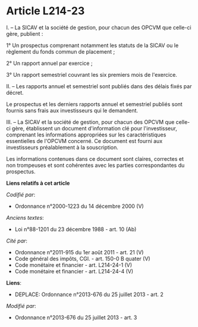# Article L214-23

I. – La SICAV et la société de gestion, pour chacun des OPCVM que celle-ci gère, publient :

1° Un prospectus comprenant notamment les statuts de la SICAV ou le règlement du fonds commun de placement ;

2° Un rapport annuel par exercice ;

3° Un rapport semestriel couvrant les six premiers mois de l'exercice.

II. – Les rapports annuel et semestriel sont publiés dans des délais fixés par décret.

Le prospectus et les derniers rapports annuel et semestriel publiés sont fournis sans frais aux investisseurs qui le
demandent.

III. – La SICAV et la société de gestion, pour chacun des OPCVM que celle-ci gère, établissent un document d'information clé
pour l'investisseur, comprenant les informations appropriées sur les caractéristiques essentielles de l'OPCVM concerné. Ce
document est fourni aux investisseurs préalablement à la souscription.

Les informations contenues dans ce document sont claires, correctes et non trompeuses et sont cohérentes avec les parties
correspondantes du prospectus.

**Liens relatifs à cet article**

_Codifié par_:

  - Ordonnance n°2000-1223 du 14 décembre 2000 (V)

_Anciens textes_:

  - Loi n°88-1201 du 23 décembre 1988 - art. 10 (Ab)

_Cité par_:

  - Ordonnance n°2011-915 du 1er août 2011 - art. 21 (V)
  - Code général des impôts, CGI. - art. 150-0 B quater (V)
  - Code monétaire et financier - art. L214-24-1 (V)
  - Code monétaire et financier - art. L214-24-4 (V)

**Liens**:

  - DEPLACE: Ordonnance n°2013-676 du 25 juillet 2013 - art. 2

_Modifié par_:

  - Ordonnance n°2013-676 du 25 juillet 2013 - art. 3

